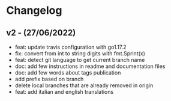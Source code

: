 # Changelog

## v2 - (27/06/2022)

 - feat: update travis configuration with go1.17.2
 - fix: convert from int to string digits with fmt.Sprint(x)
 - feat: detect git language to get current branch name
 - doc: add few instructions in readme and documentation files
 - doc: add few words about tags publication
 - add prefix based on branch
 - delete local branches that are already removed in origin
 - feat: add italian and english translations
